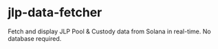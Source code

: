 # jlp-data-fetcher
Fetch and display JLP Pool &amp; Custody data from Solana in real-time. No database required.
